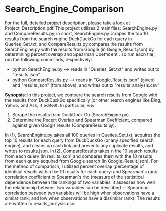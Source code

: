 # Search_Engine_Comparison
 
For the full, detailed project description, please take a look at Project_Description.pdf. This project utilizes 2 main files: SearchEngine.py and CompareResults.py; in short, SearchEngine.py scrapes the top 10 results from the search engine DuckDuckGo for each query in Queries_Set.txt, and CompareResults.py compares the results from SearchEngine.py with the results from Google (in Google_Result.json) by determining percent overlap and Spearman Coefficient . To run each file, run the following commands, respectively:

- python SearchEngine.py --> reads in "Queries_Set.txt" and writes out to "results.json"
- python CompareResults.py --> reads in "Google_Results.json" (given) and "results.json" (from above), and writes out to "results_analysis.csv"

**Synopsis**: In this project, we compare the search results from Google with the results from DuckDuckGo specifically (or other search engines like Bing, Yahoo, and Ask, if edited). In particular, we:

1. Scrape the results from DuckDuck Go (SearchEngine.py).
2. Determine the Pecent Overlap and Spearman Coefficient, compared against given Google results (CompareResults.py).

In (1), SearchEngine.py takes all 100 queries in Queries_Set.txt, acquires the top 10 results for each query from DuckDuckGo (or any specified search engine), and cleans up each link and prevents any duplicate results, and writes to results.json.
In (2), CompareResults takes in the 10 search results from each query (in results.json) and compares them with the 10 results from each query acquired from Google search (in Google_Result.json). For the method of comparison, I utilized percent overlap (percentage of identical results within the 10 results for each query) and Spearman's rank correlation coefficient or Spearman's rho (measure of the statistical dependence between the rankings of two variables; it assesses how well the relationship between two variables can be described -- Spearman correlation between two variables will be high when observations have a similar rank, and low when observations have a dissimilar rank). The results are written to results_analysis.csv.